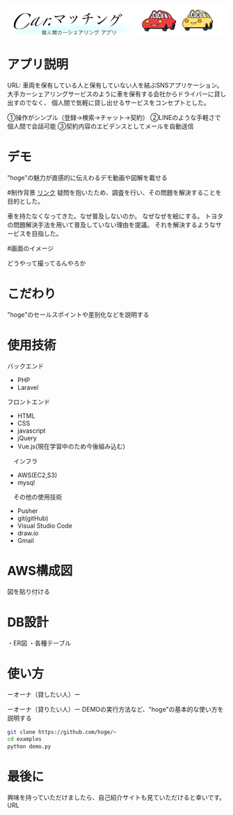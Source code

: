 ![画像](logo.png)
 
# アプリ説明
 URL:
車両を保有している人と保有していない人を結ぶSNSアプリケーション。
大手カーシェアリングサービスのように車を保有する会社からドライバーに貸し出すのでなく、
個人間で気軽に貸し出せるサービスをコンセプトとした。

①操作がシンプル（登録→検索→チャット→契約）
②LINEのような手軽さで個人間で会話可能
③契約内容のエビデンスとしてメールを自動送信


# デモ
 
"hoge"の魅力が直感的に伝えわるデモ動画や図解を載せる

#制作背景
<a href="https://docs.google.com/presentation/d/1tZJGasBnQbUNXXe0prZ4kC7agbCEJ5aUzGzq7WhR7zA/edit?usp=sharing">リンク</a>
疑問を抱いたため、調査を行い、その問題を解決することを目的とした。

車を持たなくなってきた。なぜ普及しないのか。
なぜなぜを絵にする。
トヨタの問題解決手法を用いて普及していない理由を提議。
それを解決するようなサービスを目指した。

#画面のイメージ

どうやって撮ってるんやろか

# こだわり
 
"hoge"のセールスポイントや差別化などを説明する
 
# 使用技術
 
 バックエンド
* PHP 
* Laravel

 フロントエンド
* HTML
* CSS
* javascript
* jQuery
* Vue.js(現在学習中のため今後組み込む)

　インフラ
* AWS(EC2,S3)
* mysql 

　その他の使用技術
* Pusher
* git(gitHub)
* Visual Studio Code
* draw.io
* Gmail
 
 # AWS構成図
図を貼り付ける

 # DB設計
・ER図
・各種テーブル

# 使い方

ーオーナ（貸したい人）ー

ーオーナ（貸りたい人）ー
DEMOの実行方法など、"hoge"の基本的な使い方を説明する
 
```bash
git clone https://github.com/hoge/~
cd examples
python demo.py
```
 
# 最後に
 
興味を持っていただけましたら、自己紹介サイトも見ていただけると幸いです。
URL
 
